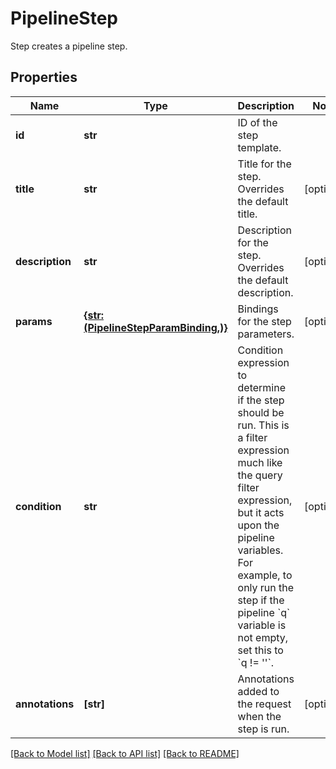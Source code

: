 # PipelineStep

Step creates a pipeline step.

## Properties
Name | Type | Description | Notes
------------ | ------------- | ------------- | -------------
**id** | **str** | ID of the step template. | 
**title** | **str** | Title for the step. Overrides the default title. | [optional] 
**description** | **str** | Description for the step. Overrides the default description. | [optional] 
**params** | [**{str: (PipelineStepParamBinding,)}**](PipelineStepParamBinding.md) | Bindings for the step parameters. | [optional] 
**condition** | **str** | Condition expression to determine if the step should be run.  This is a filter expression much like the query filter expression, but it acts upon the pipeline variables.  For example, to only run the step if the pipeline &#x60;q&#x60; variable is not empty, set this to &#x60;q !&#x3D; &#39;&#39;&#x60;. | [optional] 
**annotations** | **[str]** | Annotations added to the request when the step is run. | [optional] 

[[Back to Model list]](../README.md#documentation-for-models) [[Back to API list]](../README.md#documentation-for-api-endpoints) [[Back to README]](../README.md)


